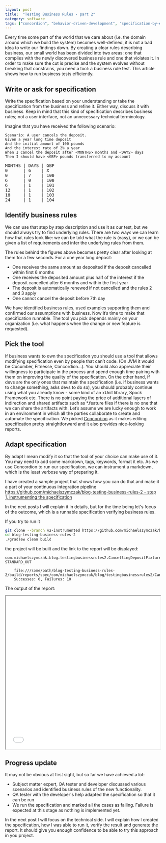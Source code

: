 ```yaml
---
layout: post
title:  "Testing Business Rules - part 2"
category: software
tags: ["concordion", "behavior-driven-development", "specification-by-example"]
---
```


<p class="excerpt">
Every time some part of the world that we care about (i.e. the domain around which we build the system) becomes well-defined, it is not a bad idea to write our findings down. By creating a clear rules describing business, our small world has been divided into two areas: one that complies with the newly discovered business rule and one that violates it. In order to make sure the cut is precise and the system evolves without breaking that constrains, you need a tool: a business rule test. This article shows how to run business tests efficiently.
</p>
<span class="readmore"/>

## Write or ask for specification

Write the specification based on your understanding or take the specification from the business and refine it. Either way, discuss it with business. Keep in mind that this kind of specification describes business rules; not a user interface, not an unnecessary technical terminology.

 Imagine that you have received the following scenario:

~~~gherkin
Scenario: A user cancels the deposit.
Given a year long time deposit
And the initial amount of 100 pounds
And the interest rate of 2% a year
When I cancel the deposit after <MONTHS> months and <DAYS> days
Then I should have <GBP> pounds transferred to my account
~~~

<pre>
MONTHS | DAYS | GBP
0      | 6    | X
0      | 7    | 100
6      | 0    | 100
6      | 1    | 101
12     | 1    | 102
18     | 1    | 103
24     | 1    | 104
</pre>

## Identify business rules

We can use that step by step description and use it as our test, but we should always try to find underlying rules. There are two ways we can learn how that rules look like: we can be told what the rule is (easy), or we can be given a list of requirements and infer the underlying rules from them.

The rules behind the figures above becomes pretty clear after looking at them for a few seconds. For a one year long deposit:

- One receives the same amount as deposited if the deposit cancelled within first 6 months
- One receives the deposited amount plus half of the interest if the deposit cancelled after 6 months and within the first year
- The deposit is automatically renewed if not cancelled and the rules 2 and 3 apply
- One cannot cancel the deposit before 7th day

We have identified business rules, used examples supporting them and confirmed our assumptions with business. Now it’s time to make that specification runnable. The tool you pick depends mainly on your organization (i.e. what happens when the change or new feature is requested). 

## Pick the tool

If business wants to own the specification you should use a tool that allows modifying specification even by people that can’t code. (On JVM it would be Cucumber, Fitnesse, Concordion...). You should also appreciate their willingness to participate in the process and spend enough time pairing with them on improving the quality of the specification. On the other hand, if devs are the only ones that maintain the specification (i.e. if business wants to change something, asks devs to do so), you should probably continue using what you already know - some kind of an xUnit library, Spock Framework etc. There is no point paying the price of  additional layers of indirection and shared artifacts such as *.feature files if there is no one that we can share the artifacts with.
Let’s assume we are lucky enough to work in an environment in which all the parties collaborate to create and automate the specification.
We picked [Concordion](http://concordion.org/) as it makes editing specification pretty straightforward and it also provides nice-looking reports.

## Adapt specification
By adapt I mean modify it so that the tool of your choice can make use of it. You may need to add some markdown, tags, keywords, format it etc.
As we use Concordion to run our specification, we can instrument a markdown, which is the least verbose way of preparing it.

I have created a sample project that shows how you can do that and make it a part of your continuous integration pipeline
[https://github.com/michaelszymczak/blog-testing-business-rules-2 - step 1, instrumenting the specification](https://github.com/michaelszymczak/blog-testing-business-rules-2/tree/bfee066df1a21e3343ff6e0e8441a2cde7f10688)

In the next posts I will explain it in details, but for the time being let's focus of the outcome, which is a runnable specification verifying business rules.

If you try to run it

~~~bash
git clone --branch v2-instrumented https://github.com/michaelszymczak/blog-testing-business-rules-2
cd blog-testing-business-rules-2
./gradlew clean build
~~~

the project will be built and the link to the report will be displayed:

```
com.michaelszymczak.blog.testingbusinessrules2.CancellingDepositFixture STANDARD_OUT

    file:///some/path/blog-testing-business-rules-2/build/reports/spec/com/michaelszymczak/blog/testingbusinessrules2/CancellingDeposit.html
    Successes: 0, Failures: 10
```

The output of the report:

<iframe src="{{site.baseurl}}/blog/sourcecode/testingbusinessrules2/CancellingDepositReport-instrumented.html" sandbox  width="100%" height="500"></iframe>
 

## Progress update

It may not be obvious at first sight, but so far we have achieved a lot:

- Subject matter expert, QA tester and developer discussed various scenarios and identified business rules of the new functionality.
- QA tester with the developer's help adapted the specification so that it can be run
- We run the specification and marked all the cases as failing. Failure is expected at this stage as nothing is implemented yet.


In the next post I will focus on the technical side. I will explain how I created the specification,
how I was able to run it, verify the result and generate the report. It should give you enough confidence to be able
to try this approach in you project.

